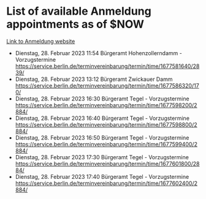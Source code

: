 # List of available Anmeldung appointments as of $NOW
[Link to Anmeldung website](https://service.berlin.de/terminvereinbarung/termin/tag.php?termin=1&anliegen[]=120686&dienstleisterlist=122210,122217,327316,122219,327312,122227,327314,122231,327346,122243,327348,122254,122252,329742,122260,329745,122262,329748,122271,327278,122273,327274,122277,327276,330436,122280,327294,122282,327290,122284,327292,122291,327270,122285,327266,122286,327264,122296,327268,150230,329760,122297,327286,122294,327284,122312,329763,122314,329775,122304,327330,122311,327334,122309,327332,317869,122281,327352,122279,329772,122283,122276,327324,122274,327326,122267,329766,122246,327318,122251,327320,122257,327322,122208,327298,122226,327300&herkunft=http%3A%2F%2Fservice.berlin.de%2Fdienstleistung%2F120686%2F)
- Dienstag, 28. Februar 2023 11:54 Bürgeramt Hohenzollerndamm - Vorzugstermine https://service.berlin.de/terminvereinbarung/termin/time/1677581640/2839/
- Dienstag, 28. Februar 2023 13:12 Bürgeramt Zwickauer Damm https://service.berlin.de/terminvereinbarung/termin/time/1677586320/170/
- Dienstag, 28. Februar 2023 16:30 Bürgeramt Tegel - Vorzugstermine https://service.berlin.de/terminvereinbarung/termin/time/1677598200/2884/
- Dienstag, 28. Februar 2023 16:40 Bürgeramt Tegel - Vorzugstermine https://service.berlin.de/terminvereinbarung/termin/time/1677598800/2884/
- Dienstag, 28. Februar 2023 16:50 Bürgeramt Tegel - Vorzugstermine https://service.berlin.de/terminvereinbarung/termin/time/1677599400/2884/
- Dienstag, 28. Februar 2023 17:30 Bürgeramt Tegel - Vorzugstermine https://service.berlin.de/terminvereinbarung/termin/time/1677601800/2884/
- Dienstag, 28. Februar 2023 17:40 Bürgeramt Tegel - Vorzugstermine https://service.berlin.de/terminvereinbarung/termin/time/1677602400/2884/
